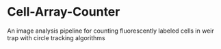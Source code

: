 # Cell-Array-Counter
An image analysis pipeline for counting fluorescently labeled cells in weir trap with circle tracking algorithms
